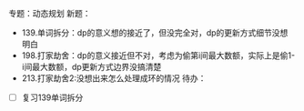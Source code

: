 专题：动态规划
新题：
- 139.单词拆分：dp的意义想的接近了，但没完全对，dp的更新方式细节没想明白
- 198.打家劫舍：dp的意义接近但不对，考虑为偷第i间最大数额，实际上是偷1-i间最大数额，dp更新方式边界没搞清楚
- 213.打家劫舍2:没想出来怎么处理成环的情况
待办：
- [ ] 复习139单词拆分
